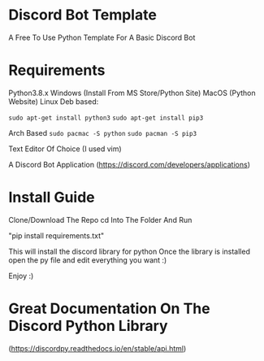 # Discord Bot Template
A Free To Use Python Template For A Basic Discord Bot

# Requirements
Python3.8.x
Windows (Install From MS Store/Python Site)
MacOS (Python Website)
Linux 
Deb based: 

```sudo apt-get install python3```
```sudo apt-get install pip3``` 


Arch Based
```sudo pacmac -S python```
```sudo pacman -S pip3```

Text Editor Of Choice (I used vim)


A Discord Bot Application (https://discord.com/developers/applications)

# Install Guide
Clone/Download The Repo
cd Into The Folder And Run 
 
 
 "pip install requirements.txt"


This will install the discord library for python
Once the library is installed open the py file and edit everything you want :)

Enjoy :)


# Great Documentation On The Discord Python Library
(https://discordpy.readthedocs.io/en/stable/api.html)
